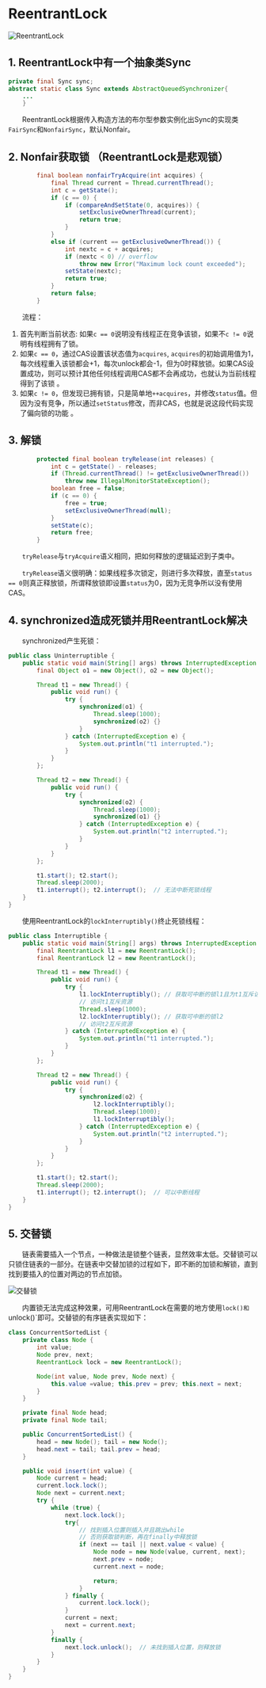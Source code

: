 # ReentrantLock

![ReentrantLock](./Images/lock_uml.png)


## 1. ReentrantLock中有一个抽象类Sync
```java
private final Sync sync;
abstract static class Sync extends AbstractQueuedSynchronizer{
    ...
    }
```
&#12288;&#12288;ReentrantLock根据传入构造方法的布尔型参数实例化出Sync的实现类`FairSync`和`NonfairSync`，默认Nonfair。


## 2. Nonfair获取锁 （ReentrantLock是悲观锁）
```java
        final boolean nonfairTryAcquire(int acquires) {
            final Thread current = Thread.currentThread();
            int c = getState();
            if (c == 0) {
                if (compareAndSetState(0, acquires)) {
                    setExclusiveOwnerThread(current);
                    return true;
                }
            }
            else if (current == getExclusiveOwnerThread()) {
                int nextc = c + acquires;
                if (nextc < 0) // overflow
                    throw new Error("Maximum lock count exceeded");
                setState(nextc);
                return true;
            }
            return false;
        }
```

&#12288;&#12288;流程：
1. 首先判断当前状态: 如果`c == 0`说明没有线程正在竞争该锁，如果不`c != 0`说明有线程拥有了锁。
2. 如果`c == 0`，通过CAS设置该状态值为`acquires`, `acquires`的初始调用值为1，每次线程重入该锁都会+1，每次unlock都会-1，但为0时释放锁。如果CAS设置成功，则可以预计其他任何线程调用CAS都不会再成功，也就认为当前线程得到了该锁 。
3. 如果`c != 0`，但发现已拥有锁，只是简单地`++acquires`，并修改`status`值。但因为没有竞争，所以通过`setStatus`修改，而非CAS，也就是说这段代码实现了偏向锁的功能 。


## 3. 解锁
```java
        protected final boolean tryRelease(int releases) {
            int c = getState() - releases;
            if (Thread.currentThread() != getExclusiveOwnerThread())
                throw new IllegalMonitorStateException();
            boolean free = false;
            if (c == 0) {
                free = true;
                setExclusiveOwnerThread(null);
            }
            setState(c);
            return free;
        }
```

&#12288;&#12288;`tryRelease`与`tryAcquire`语义相同，把如何释放的逻辑延迟到子类中。

&#12288;&#12288;`tryRelease`语义很明确：如果线程多次锁定，则进行多次释放，直至`status == 0`则真正释放锁，所谓释放锁即设置`status`为0，因为无竞争所以没有使用CAS。


## 4. synchronized造成死锁并用ReentrantLock解决
&#12288;&#12288;synchronized产生死锁：

```java
public class Uninterruptible {
    public static void main(String[] args) throws InterruptedException {
        final Object o1 = new Object(), o2 = new Object();

        Thread t1 = new Thread() {
            public void run() {
                try {
                    synchronized(o1) {
                        Thread.sleep(1000);
                        synchronized(o2) {}
                    }
                } catch (InterruptedException e) {
                    System.out.println("t1 interrupted.");
                }
            }
        };

        Thread t2 = new Thread() {
            public void run() {
                try {
                    synchronized(o2) {
                        Thread.sleep(1000);
                        synchronized(o1) {}
                    } catch (InterruptedException e) {
                        System.out.println("t2 interrupted.");
                    }
                }
            }
        };

        t1.start(); t2.start();
        Thread.sleep(2000);
        t1.interrupt(); t2.interrupt();  // 无法中断死锁线程
    }
}
```

&#12288;&#12288;使用ReentrantLock的`lockInterruptibly()`终止死锁线程：

```java
public class Interruptible {
    public static void main(String[] args) throws InterruptedException {
        final ReentrantLock l1 = new ReentrantLock();
        final ReentrantLock l2 = new ReentrantLock();

        Thread t1 = new Thread() {
            public void run() {
                try {
                    l1.lockInterruptibly(); // 获取可中断的锁l1且为t1互斥访问加锁
                    // 访问t1互斥资源
                    Thread.sleep(1000);
                    l2.lockInterruptibly(); // 获取可中断的锁l2
                    // 访问t2互斥资源
                } catch (InterruptedException e) {
                    System.out.println("t1 interrupted.");
                }
            }
        };

        Thread t2 = new Thread() {
            public void run() {
                try {
                    synchronized(o2) {
                        l2.lockInterruptibly();
                        Thread.sleep(1000);
                        l1.lockInterruptibly();
                    } catch (InterruptedException e) {
                        System.out.println("t2 interrupted.");
                    }
                }
            }
        };

        t1.start(); t2.start();
        Thread.sleep(2000);
        t1.interrupt(); t2.interrupt();  // 可以中断线程
    }
}
```


## 5. 交替锁
&#12288;&#12288;链表需要插入一个节点，一种做法是锁整个链表，显然效率太低。交替锁可以只锁住链表的一部分。在链表中交替加锁的过程如下，即不断的加锁和解锁，直到找到要插入的位置对两边的节点加锁。

![交替锁](./Images/alternate_lock.png)

&#12288;&#12288;内置锁无法完成这种效果，可用ReentrantLock在需要的地方使用`lock()和`unlock()`即可。交替锁的有序链表实现如下：

```java
class ConcurrentSortedList {
    private class Node {
        int value;
        Node prev, next;
        ReentrantLock lock = new ReentrantLock();

        Node(int value, Node prev, Node next) {
            this.value =value; this.prev = prev; this.next = next;
        }
    }

    private final Node head;
    private final Node tail;

    public ConcurrentSortedList() {
        head = new Node(); tail = new Node();
        head.next = tail; tail.prev = head;
    }

    public void insert(int value) {
        Node current = head;
        current.lock.lock();
        Node next = current.next;
        try {
            while (true) {
                next.lock.lock();
                try{
                    // 找到插入位置则插入并且跳出while
                    // 否则获取锁判断，再在finally中释放锁
                    if (next == tail || next.value < value) {
                        Node node = new Node(value, current, next);
                        next.prev = node;
                        current.next = node;

                        return;
                    }
                } finally {
                    current.lock.lock();
                }
                current = next;
                next = current.next;
            }
            finally {
                next.lock.unlock();  // 未找到插入位置，则释放锁
            }
        }
    }
}

```

































